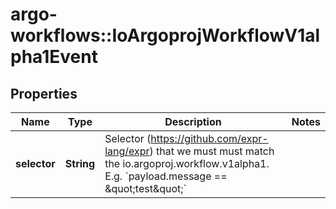 # argo-workflows::IoArgoprojWorkflowV1alpha1Event

## Properties
Name | Type | Description | Notes
------------ | ------------- | ------------- | -------------
**selector** | **String** | Selector (https://github.com/expr-lang/expr) that we must must match the io.argoproj.workflow.v1alpha1. E.g. &#x60;payload.message &#x3D;&#x3D; \&quot;test\&quot;&#x60; | 


